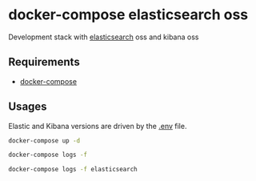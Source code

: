 # docker-compose elasticsearch oss

Development stack with [elasticsearch](https://www.elastic.co/) oss and kibana oss

## Requirements

- [docker-compose](https://docs.docker.com/compose/)

## Usages

Elastic and Kibana versions are driven by the [.env](.env) file.

```sh
docker-compose up -d
```

```sh
docker-compose logs -f
```

```sh
docker-compose logs -f elasticsearch
```

